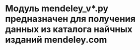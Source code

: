# Модуль mendeley_v*.py предназначен для получения данных из каталога найчных изданий mendeley.com

